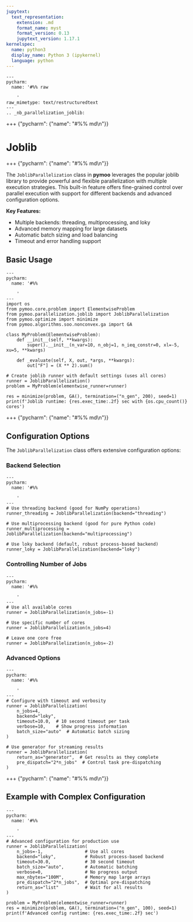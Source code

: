 ```yaml
---
jupytext:
  text_representation:
    extension: .md
    format_name: myst
    format_version: 0.13
    jupytext_version: 1.17.1
kernelspec:
  name: python3
  display_name: Python 3 (ipykernel)
  language: python
---
```


```{raw-cell}
---
pycharm:
  name: '#%% raw

    '
raw_mimetype: text/restructuredtext
---
.. _nb_parallelization_joblib:
```

+++ {"pycharm": {"name": "#%% md\n"}}

# Joblib

+++ {"pycharm": {"name": "#%% md\n"}}

The `JoblibParallelization` class in **pymoo** leverages the popular joblib library to provide powerful and flexible parallelization with multiple execution strategies. This built-in feature offers fine-grained control over parallel execution with support for different backends and advanced configuration options.

**Key Features:**
- Multiple backends: threading, multiprocessing, and loky
- Advanced memory mapping for large datasets
- Automatic batch sizing and load balancing
- Timeout and error handling support

## Basic Usage

```{code-cell} ipython3
---
pycharm:
  name: '#%%

    '
---
import os
from pymoo.core.problem import ElementwiseProblem
from pymoo.parallelization.joblib import JoblibParallelization
from pymoo.optimize import minimize
from pymoo.algorithms.soo.nonconvex.ga import GA

class MyProblem(ElementwiseProblem):
    def __init__(self, **kwargs):
        super().__init__(n_var=10, n_obj=1, n_ieq_constr=0, xl=-5, xu=5, **kwargs)

    def _evaluate(self, X, out, *args, **kwargs):
        out["F"] = (X ** 2).sum()

# Create joblib runner with default settings (uses all cores)
runner = JoblibParallelization()
problem = MyProblem(elementwise_runner=runner)

res = minimize(problem, GA(), termination=("n_gen", 200), seed=1)
print(f'Joblib runtime: {res.exec_time:.2f} sec with {os.cpu_count()} cores')
```

+++ {"pycharm": {"name": "#%% md\n"}}

## Configuration Options

The `JoblibParallelization` class offers extensive configuration options:

### Backend Selection

```{code-cell} ipython3
---
pycharm:
  name: '#%%

    '
---
# Use threading backend (good for NumPy operations)
runner_threading = JoblibParallelization(backend="threading")

# Use multiprocessing backend (good for pure Python code)
runner_multiprocessing = JoblibParallelization(backend="multiprocessing")

# Use loky backend (default, robust process-based backend)
runner_loky = JoblibParallelization(backend="loky")
```

### Controlling Number of Jobs

```{code-cell} ipython3
---
pycharm:
  name: '#%%

    '
---
# Use all available cores
runner = JoblibParallelization(n_jobs=-1)

# Use specific number of cores
runner = JoblibParallelization(n_jobs=4)

# Leave one core free
runner = JoblibParallelization(n_jobs=-2)
```

### Advanced Options

```{code-cell} ipython3
---
pycharm:
  name: '#%%

    '
---
# Configure with timeout and verbosity
runner = JoblibParallelization(
    n_jobs=4,
    backend="loky",
    timeout=10.0,  # 10 second timeout per task
    verbose=10,    # Show progress information
    batch_size="auto"  # Automatic batch sizing
)

# Use generator for streaming results
runner = JoblibParallelization(
    return_as="generator",  # Get results as they complete
    pre_dispatch="2*n_jobs"  # Control task pre-dispatching
)
```

+++ {"pycharm": {"name": "#%% md\n"}}

## Example with Complex Configuration

```{code-cell} ipython3
---
pycharm:
  name: '#%%

    '
---
# Advanced configuration for production use
runner = JoblibParallelization(
    n_jobs=-1,                # Use all cores
    backend="loky",           # Robust process-based backend
    timeout=30.0,             # 30 second timeout
    batch_size="auto",        # Automatic batching
    verbose=0,                # No progress output
    max_nbytes="100M",        # Memory map large arrays
    pre_dispatch="2*n_jobs",  # Optimal pre-dispatching
    return_as="list"          # Wait for all results
)

problem = MyProblem(elementwise_runner=runner)
res = minimize(problem, GA(), termination=("n_gen", 100), seed=1)
print(f'Advanced config runtime: {res.exec_time:.2f} sec')
```
